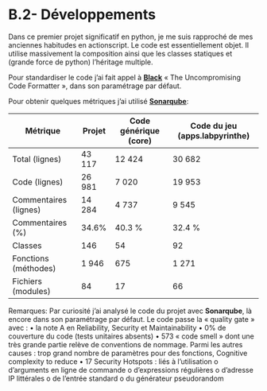 # B.2- Développements

Dans ce premier projet significatif en python, je me suis rapproché de mes anciennes habitudes en actionscript. Le code est essentiellement objet. Il utilise massivement la composition ainsi que les classes statiques et (grande force de python) l’héritage multiple.

Pour standardiser le code j’ai fait appel à [**Black**](https://github.com/psf/black) « The Uncompromising Code Formatter », dans son paramétrage par défaut.

Pour obtenir quelques métriques j’ai utilisé [**Sonarqube**](https://www.sonarqube.org/):

Métrique | Projet | Code générique (core) | Code du jeu (apps.labpyrinthe)
-------- | ------ | --------------------- | ------------------------------
Total (lignes) | 43 117 | 12 424 | 30 682
Code (lignes) | 26 981 | 7 020 | 19 953
Commentaires (lignes) | 14 284 | 4 737 | 9 545
Commentaires (%) | 34.6% | 40.3 % | 32.4 %
Classes | 146 | 54 | 92
Fonctions (méthodes) | 1 946 | 675 | 1 271
Fichiers (modules) | 84 | 17 | 66

Remarques: Par curiosité j’ai analysé le code du projet avec **Sonarqube**, là encore dans son paramétrage par défaut. Le code passe la « quality gate » avec :
•	la note A en Reliability, Security et Maintainability
•	0% de couverture du code (tests unitaires absents)
•	573 « code smell » dont une très grande partie relève de conventions de nommage. Parmi les autres causes : trop grand nombre de paramètres pour des fonctions, Cognitive complexity to reduce
•	17 Security Hotspots : liés à l’utilisation 
  o	d’arguments en ligne de commande
  o	d’expressions régulières
  o	d’adresse IP littérales
  o	de l’entrée standard
  o	du générateur pseudorandom
